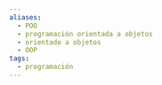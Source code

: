 ```yaml
---
aliases:
  - POO
  - programación orientada a objetos
  - orientado a objetos
  - OOP
tags:
  - programación
---
```

